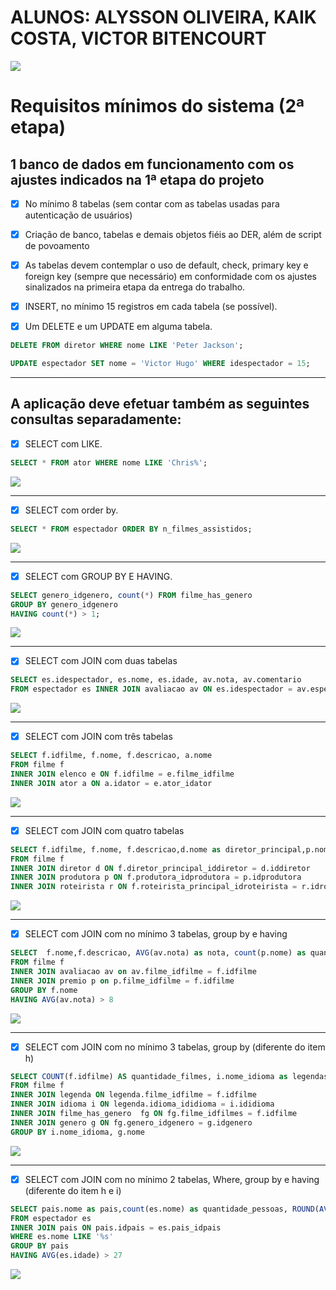 # ALUNOS: ALYSSON OLIVEIRA, KAIK COSTA, VICTOR BITENCOURT

![](bdSQL.svg)

# Requisitos mínimos do sistema (2ª etapa) 

## 1 banco de dados em funcionamento com os ajustes indicados na 1ª etapa do projeto 

- [X] No mínimo 8 tabelas (sem contar com as tabelas usadas para autenticação de usuários) 

- [X] Criação de banco, tabelas e demais objetos fiéis ao DER, além de script de povoamento 
    
- [X] As tabelas devem contemplar o uso de default, check, primary key e foreign key (sempre que necessário) em conformidade com os ajustes sinalizados na primeira etapa da entrega do trabalho. 

- [X] INSERT, no mínimo 15 registros em cada tabela (se possível). 

- [X] Um DELETE e um UPDATE em alguma tabela. 

```sql
DELETE FROM diretor WHERE nome LIKE 'Peter Jackson';
```

```sql
UPDATE espectador SET nome = 'Victor Hugo' WHERE idespectador = 15;
```

---

## A aplicação deve efetuar também as seguintes consultas separadamente:  

- [X] SELECT com LIKE. 

```sql
SELECT * FROM ator WHERE nome LIKE 'Chris%';
```

![](img/selectlike2.png)

---

- [X] SELECT com order by. 

```sql
SELECT * FROM espectador ORDER BY n_filmes_assistidos;
```

![](img/selectorder2.png)

---

- [X] SELECT com GROUP BY E HAVING. 

```sql
SELECT genero_idgenero, count(*) FROM filme_has_genero 
GROUP BY genero_idgenero 
HAVING count(*) > 1;
```

![](img/selectgroupbyhavingnew.png)

---

- [X] SELECT com JOIN com duas tabelas 
```sql
SELECT es.idespectador, es.nome, es.idade, av.nota, av.comentario
FROM espectador es INNER JOIN avaliacao av ON es.idespectador = av.espectador_idespectador
```

![](img/selectjoinin2.png)

---

- [X] SELECT com JOIN com três tabelas 
```sql
SELECT f.idfilme, f.nome, f.descricao, a.nome
FROM filme f
INNER JOIN elenco e ON f.idfilme = e.filme_idfilme
INNER JOIN ator a ON a.idator = e.ator_idator
```

![](img/selectjoinin3.png)

---

- [X] SELECT com JOIN com quatro tabelas 
```sql
SELECT f.idfilme, f.nome, f.descricao,d.nome as diretor_principal,p.nome as produtora,r.nome as roteirista_principal
FROM filme f
INNER JOIN diretor d ON f.diretor_principal_iddiretor = d.iddiretor
INNER JOIN produtora p ON f.produtora_idprodutora = p.idprodutora
INNER JOIN roteirista r ON f.roteirista_principal_idroteirista = r.idroteirista
```

![](img/selectjoinin4.png)

---

- [X] SELECT com JOIN com no mínimo 3 tabelas, group by e having 
```sql
SELECT  f.nome,f.descricao, AVG(av.nota) as nota, count(p.nome) as quantidade_premios
FROM filme f
INNER JOIN avaliacao av on av.filme_idfilme = f.idfilme
INNER JOIN premio p on p.filme_idfilme = f.idfilme
GROUP BY f.nome
HAVING AVG(av.nota) > 8
```

![](img/seljoinmin3gbh.png)

---

- [X] SELECT com JOIN com no mínimo 3 tabelas, group by (diferente do item h) 

```sql
SELECT COUNT(f.idfilme) AS quantidade_filmes, i.nome_idioma as legendas_disponiveis, g.nome
FROM filme f
INNER JOIN legenda ON legenda.filme_idfilme = f.idfilme
INNER JOIN idioma i ON legenda.idioma_ididioma = i.ididioma
INNER JOIN filme_has_genero  fg ON fg.filme_idfilmes = f.idfilme
INNER JOIN genero g ON fg.genero_idgenero = g.idgenero
GROUP BY i.nome_idioma, g.nome
```

![](img/seljoinpen.png)

---

- [X] SELECT com JOIN com no mínimo 2 tabelas, Where, group by e having (diferente do item h e i) 
```sql
SELECT pais.nome as pais,count(es.nome) as quantidade_pessoas, ROUND(AVG(es.idade),2) as media_idade
FROM espectador es
INNER JOIN pais ON pais.idpais = es.pais_idpais
WHERE es.nome LIKE '%s'
GROUP BY pais
HAVING AVG(es.idade) > 27

```

![](img/seljoinlast.png)
